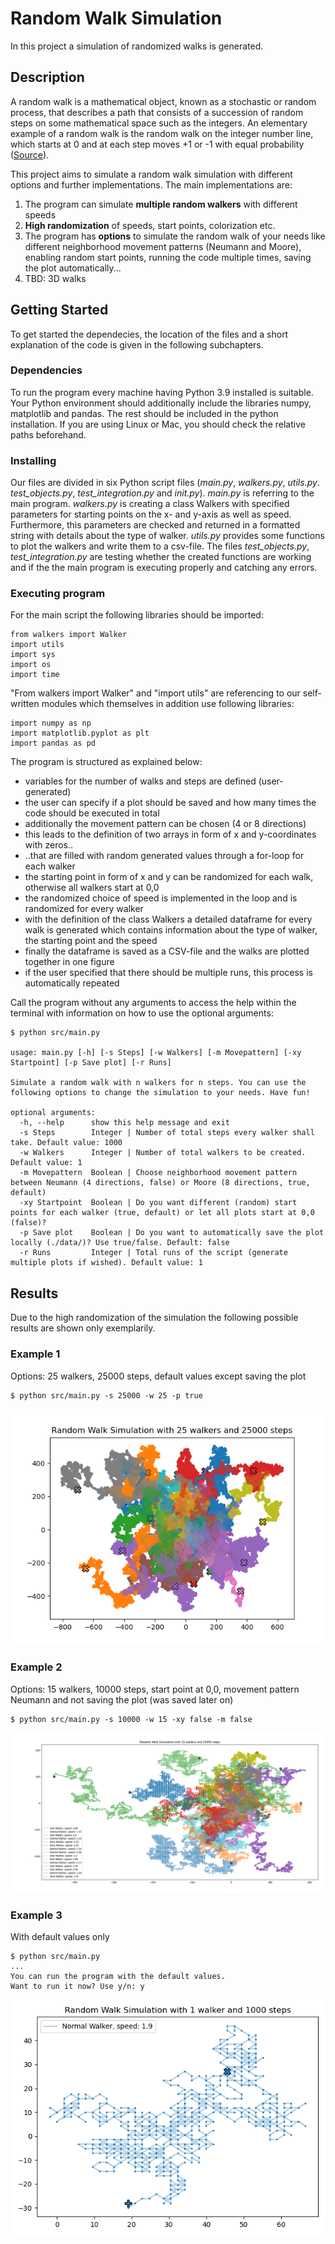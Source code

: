 # Random Walk Simulation

In this project a simulation of randomized walks is generated.

## Description

A random walk is a mathematical object, known as a stochastic or random  process, that describes a path that consists of a succession of random  steps on some mathematical space such as the integers. An elementary example of a random walk is the random walk on the integer number line, which starts at 0 and at each step moves +1 or -1 with  equal probability ([Source](https://www.geeksforgeeks.org/random-walk-implementation-python/)).

This project aims to simulate a random walk simulation with different options and further implementations. The main implementations are:

1. The program can simulate **multiple random walkers** with different speeds
2. **High randomization** of speeds, start points, colorization etc.
3. The program has **options** to simulate the random walk of your needs like different neighborhood movement patterns (Neumann and Moore), enabling random start points, running the code multiple times, saving the plot automatically...
4. TBD: 3D walks

## Getting Started

To get started the dependecies, the location of the files and a short explanation of the code is given in the following subchapters.

### Dependencies

To run the program every machine having Python 3.9 installed is suitable. Your Python environment should additionally include the libraries numpy, matplotlib and pandas. The rest should be included in the python installation. If you are using Linux or Mac, you should check the relative paths beforehand.

### Installing

Our files are divided in six Python script files (*main.py*, *walkers.py*, *utils.py*. *test_objects.py*, *test_integration.py* and *init.py*). *main.py* is referring to the main program. *walkers.py* is creating a class Walkers with specified parameters for starting points on the x- and y-axis as well as speed. Furthermore, this parameters are checked and returned in a formatted string with details about the type of walker. *utils.py* provides some functions to plot the walkers and write them to a csv-file. The files *test_objects.py*, *test_integration.py* are testing whether the created functions are working and if the the main program is executing properly and catching any errors.

### Executing program

For the main script the following libraries should be imported:

```
from walkers import Walker
import utils
import sys
import os
import time
```

"From walkers import Walker" and "import utils" are referencing to our self-written modules which themselves in addition use following libraries:

```
import numpy as np
import matplotlib.pyplot as plt
import pandas as pd
```

The program is structured as explained below:

- variables for the number of walks and steps are defined (user-generated)
- the user can specify if a plot should be saved and how many times the code should be executed in total
- additionally the movement pattern can be chosen (4 or 8 directions)
- this leads to the definition of two arrays in form of x and y-coordinates with zeros..
- ..that are filled with random generated values through a for-loop for each walker
- the starting point in form of x and y can be randomized for each walk, otherwise all walkers start at 0,0
- the randomized choice of speed is implemented in the loop and is randomized for every walker
- with the definition of the class Walkers a detailed dataframe for every walk is generated which contains information about the type of walker, the starting point and the speed
- finally the dataframe is saved as a CSV-file and the walks are plotted together in one figure
- if the user specified that there should be multiple runs, this process is automatically repeated

Call the program without any arguments to access the help within the terminal with information on how to use the optional arguments:

```
$ python src/main.py

usage: main.py [-h] [-s Steps] [-w Walkers] [-m Movepattern] [-xy Startpoint] [-p Save plot] [-r Runs]

Simulate a random walk with n walkers for n steps. You can use the following options to change the simulation to your needs. Have fun!

optional arguments:
  -h, --help      show this help message and exit
  -s Steps        Integer | Number of total steps every walker shall take. Default value: 1000
  -w Walkers      Integer | Number of total walkers to be created. Default value: 1
  -m Movepattern  Boolean | Choose neighborhood movement pattern between Neumann (4 directions, false) or Moore (8 directions, true, default)
  -xy Startpoint  Boolean | Do you want different (random) start points for each walker (true, default) or let all plots start at 0,0 (false)?
  -p Save plot    Boolean | Do you want to automatically save the plot locally (./data/)? Use true/false. Default: false
  -r Runs         Integer | Total runs of the script (generate multiple plots if wished). Default value: 1
```

## Results

Due to the high randomization of the simulation the following possible results are shown only exemplarily.

### Example 1
Options: 25 walkers, 25000 steps, default values except saving the plot

```
$ python src/main.py -s 25000 -w 25 -p true
```
![25walkers](./data/random_walkers_25w_25000s.png)

### Example 2
Options: 15 walkers, 10000 steps, start point at 0,0, movement pattern Neumann and not saving the plot (was saved later on)
```
$ python src/main.py -s 10000 -w 15 -xy false -m false
```
![15walkers](./data/random_walkers_15w_10000s.png)

### Example 3
With default values only
```
$ python src/main.py
...
You can run the program with the default values.
Want to run it now? Use y/n: y
```
![1walker](./data/random_walkers_1w_1000s.png)

